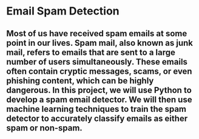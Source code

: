 # Email Spam Detection
## Most of us have received spam emails at some point in our lives. Spam mail, also known as junk mail, refers to emails that are sent to a large number of users simultaneously. These emails often contain cryptic messages, scams, or even phishing content, which can be highly dangerous. In this project, we will use Python to develop a spam email detector. We will then use machine learning techniques to train the spam detector to accurately classify emails as either spam or non-spam.

